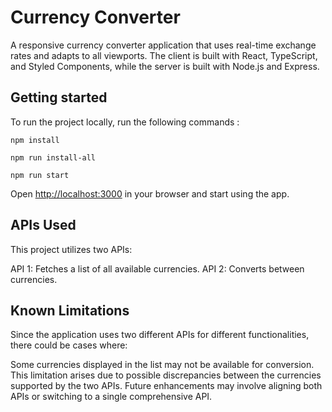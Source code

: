 # Currency Converter

A responsive currency converter application that uses real-time exchange rates and adapts to all viewports. The client is built with React, TypeScript, and Styled Components, while the server is built with Node.js and Express.

## Getting started

To run the project locally, run the following commands :

`npm install`

`npm run install-all`

`npm run start`

Open [http://localhost:3000](http://localhost:3000) in your browser and start using the app.

## APIs Used

This project utilizes two APIs:

API 1: Fetches a list of all available currencies.
API 2: Converts between currencies.

## Known Limitations

Since the application uses two different APIs for different functionalities, there could be cases where:

Some currencies displayed in the list may not be available for conversion.
This limitation arises due to possible discrepancies between the currencies supported by the two APIs. Future enhancements may involve aligning both APIs or switching to a single comprehensive API.
